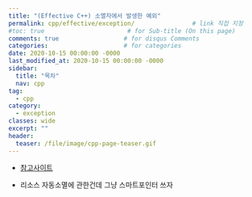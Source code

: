```yaml
---
title: "(Effective C++) 소멸자에서 발생한 예외"
permalink: cpp/effective/exception/                # link 직접 지정
#toc: true                       # for Sub-title (On this page)
comments: true                  # for disqus Comments
categories:                     # for categories
date: 2020-10-15 00:00:00 -0000
last_modified_at: 2020-10-15 00:00:00 -0000
sidebar:
  title: "목차"
  nav: cpp
tag:
  - cpp
category:
  - exception
classes: wide
excerpt: ""
header:
  teaser: /file/image/cpp-page-teaser.gif
---
```


* [참고사이트](https://www.youtube.com/watch?v=9NZ-27G4aUU&list=PLtb6y_I5vgIT7IPpaUp4r2U0viXw2iFeX&index=8)


* 리소스 자동소멸에 관한건데 그냥 스마트포인터 쓰자

